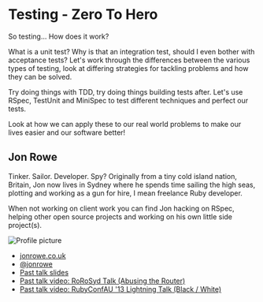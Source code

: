 # Testing - Zero To Hero

So testing... How does it work?

What is a unit test? Why is that an integration test, should I even bother with
acceptance tests? Let's work through the differences between the various types
of testing, look at differing strategies for tackling problems and how they can
be solved.

Try doing things with TDD, try doing things building tests after. Let's use
RSpec, TestUnit and MiniSpec to test different techniques and perfect our
tests.

Look at how we can apply these to our real world problems to make our lives
easier and our software better!


## Jon Rowe

Tinker. Sailor. Developer. Spy? Originally from a tiny cold island nation,
Britain, Jon now lives in Sydney where he spends time sailing the high seas,
plotting and working as a gun for hire, I mean freelance Ruby developer.

When not working on client work you can find Jon hacking on RSpec, helping
other open source projects and working on his own little side project(s).

![Profile picture](./profile_picture.jpg)

- [jonrowe.co.uk](http://jonrowe.co.uk)
- [@jonrowe](https://twitter.com/JonRowe)
- [Past talk slides](https://speakerdeck.com/jonrowe)
- [Past talk video: RoRoSyd Talk (Abusing the Router)](http://vimeo.com/62675282)
- [Past talk video: RubyConfAU '13 Lightning Talk (Black / White)](http://vimeo.com/61342270)
